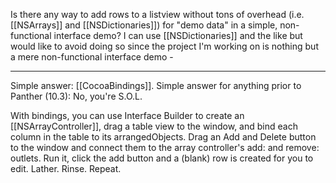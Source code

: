 Is there any way to add rows to a listview without tons of overhead (i.e. [[NSArrays]] and [[NSDictionaries]]) for "demo data" in a simple, non-functional interface demo? I can use [[NSDictionaries]] and the like but would like to avoid doing so since the project I'm working on is nothing but a mere non-functional interface demo -

----

Simple answer: [[CocoaBindings]]. Simple answer for anything prior to Panther (10.3): No, you're S.O.L.

With bindings, you can use Interface Builder to create an [[NSArrayController]], drag a table view to the window, and bind each column in the table to its arrangedObjects. Drag an Add and Delete button to the window and connect them to the array controller's add: and remove: outlets. Run it, click the add button and a (blank) row is created for you to edit. Lather. Rinse. Repeat.